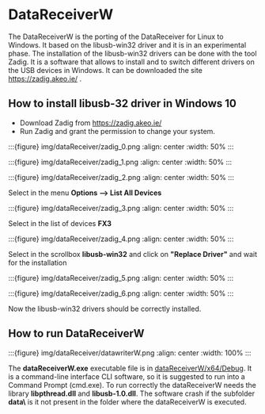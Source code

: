 # DataReceiverW


The DataReceiverW is the porting of the DataReceiver for Linux to Windows. It based on the libusb-win32 driver and it is in an experimental phase.
The installation of the libusb-win32 drivers can be done with the tool Zadig. It is a software that allows to install and to switch different drivers on the USB devices in Windows. It can be downloaded the site https://zadig.akeo.ie/ .

## How to install libusb-32 driver in Windows 10

* Download Zadig from  https://zadig.akeo.ie/ 
* Run Zadig and grant the permission to change your system.

:::{figure} img/dataReceiver/zadig_0.png
:align: center
:width: 50%
:::


:::{figure} img/dataReceiver/zadig_1.png
:align: center
:width: 50%
:::

:::{figure} img/dataReceiver/zadig_2.png
:align: center
:width: 50%
:::


Select in the menu **Options --> List All Devices**

:::{figure} img/dataReceiver/zadig_3.png
:align: center
:width: 50%
:::


Select in the list of devices **FX3** 

:::{figure} img/dataReceiver/zadig_4.png
:align: center
:width: 50%
:::


Select in the scrollbox **libusb-win32** and click on **"Replace Driver"** and wait for the installation

:::{figure} img/dataReceiver/zadig_5.png
:align: center
:width: 50%
:::

:::{figure} img/dataReceiver/zadig_6.png
:align: center
:width: 50%
:::

Now the libusb-win32 drivers should be correctly installed.

## How to run DataReceiverW

:::{figure} img/dataReceiver/datawriterW.png
:align: center
:width: 100%
:::


The **dataReceiverW.exe** executable file is in [dataReceiverW/x64/Debug](/dataReceiverW/x64/Debug). It is a command-line interface CLI software, so it is suggested to run into a Command Prompt (cmd.exe). To run correctly the dataReceiverW needs the library **libpthread.dll** and **libusb-1.0.dll**. The software crash if the subfolder **data\\** is it not present in the folder where the dataReceiverW is executed.
